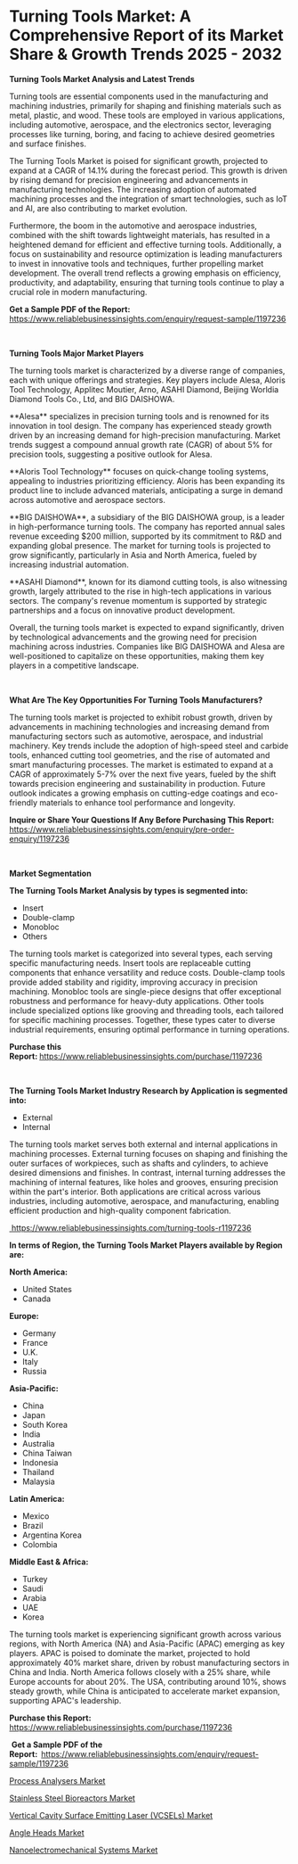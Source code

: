 <p><h1>Turning Tools Market: A Comprehensive Report of its Market Share & Growth Trends 2025 - 2032</h1></p><p><strong>Turning Tools Market Analysis and Latest Trends</strong></p>
<p><p>Turning tools are essential components used in the manufacturing and machining industries, primarily for shaping and finishing materials such as metal, plastic, and wood. These tools are employed in various applications, including automotive, aerospace, and the electronics sector, leveraging processes like turning, boring, and facing to achieve desired geometries and surface finishes.</p><p>The Turning Tools Market is poised for significant growth, projected to expand at a CAGR of 14.1% during the forecast period. This growth is driven by rising demand for precision engineering and advancements in manufacturing technologies. The increasing adoption of automated machining processes and the integration of smart technologies, such as IoT and AI, are also contributing to market evolution. </p><p>Furthermore, the boom in the automotive and aerospace industries, combined with the shift towards lightweight materials, has resulted in a heightened demand for efficient and effective turning tools. Additionally, a focus on sustainability and resource optimization is leading manufacturers to invest in innovative tools and techniques, further propelling market development. The overall trend reflects a growing emphasis on efficiency, productivity, and adaptability, ensuring that turning tools continue to play a crucial role in modern manufacturing.</p></p>
<p><strong>Get a Sample PDF of the Report:&nbsp;</strong> <a href="https://www.reliablebusinessinsights.com/enquiry/request-sample/1197236?utm_campaign=1106&utm_medium=2&utm_source=Github&utm_content=ia&utm_term=19022025&utm_id=turning-tools">https://www.reliablebusinessinsights.com/enquiry/request-sample/1197236</a></p>
<p>&nbsp;</p>
<p><strong>Turning Tools Major Market Players</strong></p>
<p><p>The turning tools market is characterized by a diverse range of companies, each with unique offerings and strategies. Key players include Alesa, Aloris Tool Technology, Applitec Moutier, Arno, ASAHI Diamond, Beijing Worldia Diamond Tools Co., Ltd, and BIG DAISHOWA. </p><p>**Alesa** specializes in precision turning tools and is renowned for its innovation in tool design. The company has experienced steady growth driven by an increasing demand for high-precision manufacturing. Market trends suggest a compound annual growth rate (CAGR) of about 5% for precision tools, suggesting a positive outlook for Alesa.</p><p>**Aloris Tool Technology** focuses on quick-change tooling systems, appealing to industries prioritizing efficiency. Aloris has been expanding its product line to include advanced materials, anticipating a surge in demand across automotive and aerospace sectors.</p><p>**BIG DAISHOWA**, a subsidiary of the BIG DAISHOWA group, is a leader in high-performance turning tools. The company has reported annual sales revenue exceeding $200 million, supported by its commitment to R&D and expanding global presence. The market for turning tools is projected to grow significantly, particularly in Asia and North America, fueled by increasing industrial automation.</p><p>**ASAHI Diamond**, known for its diamond cutting tools, is also witnessing growth, largely attributed to the rise in high-tech applications in various sectors. The company's revenue momentum is supported by strategic partnerships and a focus on innovative product development.</p><p>Overall, the turning tools market is expected to expand significantly, driven by technological advancements and the growing need for precision machining across industries. Companies like BIG DAISHOWA and Alesa are well-positioned to capitalize on these opportunities, making them key players in a competitive landscape.</p></p>
<p>&nbsp;</p>
<p><strong>What Are The Key Opportunities For Turning Tools Manufacturers?</strong></p>
<p><p>The turning tools market is projected to exhibit robust growth, driven by advancements in machining technologies and increasing demand from manufacturing sectors such as automotive, aerospace, and industrial machinery. Key trends include the adoption of high-speed steel and carbide tools, enhanced cutting tool geometries, and the rise of automated and smart manufacturing processes. The market is estimated to expand at a CAGR of approximately 5-7% over the next five years, fueled by the shift towards precision engineering and sustainability in production. Future outlook indicates a growing emphasis on cutting-edge coatings and eco-friendly materials to enhance tool performance and longevity.</p></p>
<p><strong>Inquire or Share Your Questions If Any Before Purchasing This Report:</strong> <a href="https://www.reliablebusinessinsights.com/enquiry/pre-order-enquiry/1197236?utm_campaign=1106&utm_medium=2&utm_source=Github&utm_content=ia&utm_term=19022025&utm_id=turning-tools">https://www.reliablebusinessinsights.com/enquiry/pre-order-enquiry/1197236</a></p>
<p>&nbsp;</p>
<p><strong>Market Segmentation</strong></p>
<p><strong>The Turning Tools Market Analysis by types is segmented into:</strong></p>
<p><ul><li>Insert</li><li>Double-clamp</li><li>Monobloc</li><li>Others</li></ul></p>
<p><p>The turning tools market is categorized into several types, each serving specific manufacturing needs. Insert tools are replaceable cutting components that enhance versatility and reduce costs. Double-clamp tools provide added stability and rigidity, improving accuracy in precision machining. Monobloc tools are single-piece designs that offer exceptional robustness and performance for heavy-duty applications. Other tools include specialized options like grooving and threading tools, each tailored for specific machining processes. Together, these types cater to diverse industrial requirements, ensuring optimal performance in turning operations.</p></p>
<p><strong>Purchase this Report:&nbsp;</strong><a href="https://www.reliablebusinessinsights.com/purchase/1197236?utm_campaign=1106&utm_medium=2&utm_source=Github&utm_content=ia&utm_term=19022025&utm_id=turning-tools">https://www.reliablebusinessinsights.com/purchase/1197236</a></p>
<p>&nbsp;</p>
<p><strong>The Turning Tools Market Industry Research by Application is segmented into:</strong></p>
<p><ul><li>External</li><li>Internal</li></ul></p>
<p><p>The turning tools market serves both external and internal applications in machining processes. External turning focuses on shaping and finishing the outer surfaces of workpieces, such as shafts and cylinders, to achieve desired dimensions and finishes. In contrast, internal turning addresses the machining of internal features, like holes and grooves, ensuring precision within the part's interior. Both applications are critical across various industries, including automotive, aerospace, and manufacturing, enabling efficient production and high-quality component fabrication.</p></p>
<p><a href="https://www.reliablebusinessinsights.com/turning-tools-r1197236?utm_campaign=1106&utm_medium=2&utm_source=Github&utm_content=ia&utm_term=19022025&utm_id=turning-tools">&nbsp;https://www.reliablebusinessinsights.com/turning-tools-r1197236</a></p>
<p><strong>In terms of Region, the Turning Tools Market Players available by Region are:</strong></p>
<p>
    <p> <strong> North America: </strong>
        <ul>
            <li>United States</li>
            <li>Canada</li>
        </ul>
        </p> 
    <p> <strong> Europe: </strong>
        <ul>
            <li>Germany</li>
            <li>France</li>
            <li>U.K.</li>
            <li>Italy</li>
            <li>Russia</li>
        </ul>
        </p> 
    <p> <strong> Asia-Pacific: </strong>
        <ul>
            <li>China</li>
            <li>Japan</li>
            <li>South Korea</li>
            <li>India</li>
            <li>Australia</li>
            <li>China Taiwan</li>
            <li>Indonesia</li>
            <li>Thailand</li>
            <li>Malaysia</li>
        </ul>
        </p> 
    <p> <strong> Latin America: </strong>
        <ul>
            <li>Mexico</li>
            <li>Brazil</li>
            <li>Argentina Korea</li>
            <li>Colombia</li>
        </ul>
        </p> 
    <p> <strong> Middle East & Africa: </strong>
        <ul>
            <li>Turkey</li>
            <li>Saudi</li>
            <li>Arabia</li>
            <li>UAE</li>
            <li>Korea</li>
        </ul>
    </p>
    </p>
<p><p>The turning tools market is experiencing significant growth across various regions, with North America (NA) and Asia-Pacific (APAC) emerging as key players. APAC is poised to dominate the market, projected to hold approximately 40% market share, driven by robust manufacturing sectors in China and India. North America follows closely with a 25% share, while Europe accounts for about 20%. The USA, contributing around 10%, shows steady growth, while China is anticipated to accelerate market expansion, supporting APAC's leadership.</p></p>
<p><strong>Purchase this Report: </strong><a href="https://www.reliablebusinessinsights.com/purchase/1197236?utm_campaign=1106&utm_medium=2&utm_source=Github&utm_content=ia&utm_term=19022025&utm_id=turning-tools">https://www.reliablebusinessinsights.com/purchase/1197236</a></p>
<p>&nbsp;<strong>Get a Sample PDF of the Report:&nbsp;&nbsp;</strong><a href="https://www.reliablebusinessinsights.com/enquiry/request-sample/1197236?utm_campaign=1106&utm_medium=2&utm_source=Github&utm_content=ia&utm_term=19022025&utm_id=turning-tools">https://www.reliablebusinessinsights.com/enquiry/request-sample/1197236</a></p>
<p><strong></strong></p>
<p><p><a href="https://github.com/vengatsabibu/Market-Research-Report-List-1/blob/main/process-analysers-market.md?utm_campaign=1106&utm_medium=2&utm_source=Github&utm_content=ia&utm_term=19022025&utm_id=turning-tools">Process Analysers Market</a></p><p><a href="https://github.com/sefathlehki/Market-Research-Report-List-1/blob/main/stainless-steel-bioreactors-market.md?utm_campaign=1106&utm_medium=2&utm_source=Github&utm_content=ia&utm_term=19022025&utm_id=turning-tools">Stainless Steel Bioreactors Market</a></p><p><a href="https://github.com/rianttegang/Market-Research-Report-List-1/blob/main/vertical-cavity-surface-emitting-laser-vcsels-market.md?utm_campaign=1106&utm_medium=2&utm_source=Github&utm_content=ia&utm_term=19022025&utm_id=turning-tools">Vertical Cavity Surface Emitting Laser (VCSELs) Market</a></p><p><a href="https://github.com/doljanzwald/Market-Research-Report-List-1/blob/main/angle-heads-market.md?utm_campaign=1106&utm_medium=2&utm_source=Github&utm_content=ia&utm_term=19022025&utm_id=turning-tools">Angle Heads Market</a></p><p><a href="https://github.com/aqharimbugua3/Market-Research-Report-List-1/blob/main/nanoelectromechanical-systems-market.md?utm_campaign=1106&utm_medium=2&utm_source=Github&utm_content=ia&utm_term=19022025&utm_id=turning-tools">Nanoelectromechanical Systems Market</a></p></p>